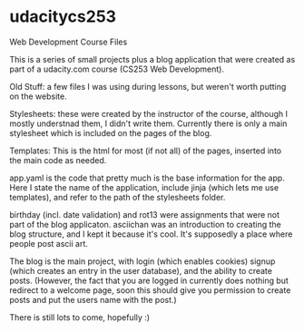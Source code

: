 udacitycs253
============
Web Development Course Files


This is a series of small projects plus a blog application 
that were created as part of a udacity.com course (CS253 Web Development).

Old Stuff: a few files I was using during lessons, but weren't worth 
putting on the website. 

Stylesheets: these were created by the instructor of the course, although 
I mostly understnad them, I didn't write them. Currently there is only a 
main stylesheet which is included on the pages of the blog.

Templates: This is the html for most (if not all) of the pages, 
inserted into the main code as needed.

app.yaml is the code that pretty much is the base information for the app. 
Here I state the name of the application, include jinja (which lets me use templates), 
and refer to the path of the stylesheets folder.

birthday (incl. date validation) and rot13 were assignments that were not part of the blog applicaton.
asciichan was an introduction to creating the blog structure, and I kept it because it's cool. 
It's supposedly a place where people post ascii art.

The blog is the main project, with 
login (which enables cookies)
signup (which creates an entry in the user database),
and the ability to create posts.
(However, the fact that you are logged in currently does nothing but redirect to a welcome page, 
soon this should give you permission to create posts and put the users name with the post.)

There is still lots to come, hopefully :)